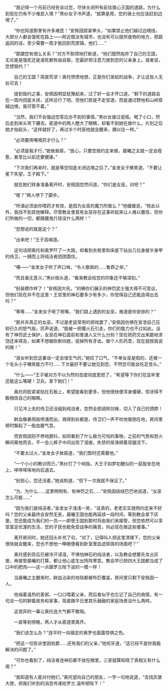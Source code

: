 　　“我记得一个月前已经告诉过您，尽快关闭所有前往狼心王国的道路，为什么到现在仍有不少难民入境？”黑纱女子冷声道，“就算是爬，您的骑士也应该赶到边境了。”

　　“你也知道那里有许多难民！”安佩因捏紧拳头，“如果禁止他们越过边境线，大部分人都会饿死在路上——附近既没有城市，也没有可以提供食物的地方，原路返回的话，至少需要一周才能回到荒原镇，他们……”

　　“那跟您有很么关系？”对方不耐烦地打断道，“他们既然抛弃了自己的王国，无论是是饿死还是渴死都咎由自取，您最好把注意力放到您的父亲身上。或者说，您想毁约？”

　　自己的王国？简直荒谬！奥托愤愤地想，正是你们发起的战争，才让这些人无处可去！

　　提到毁约之事，安佩因明显犹豫起来，过了好一会才开口道，“剩下的道路会在一周内彻底关闭，这样总行了吧。但他们若是不走官道，而是通过野地和山岭穿越边境，我可管不着。”

　　“当然，我们不会强迫您答应办不到的事情，”黑纱女接过瓷瓶，喝了小口，然后走到床头弯下腰去。密道中的两人瞪大了眼睛，却看不到她在做什么，片刻之后她才抬起头，“这样就好了，再过半个时辰他就会醒来，跟以往一样。”

　　“必须要用嘴喂药才行么？”

　　“必须是我才行，”她耸耸肩，“放心，只要您按约定来做，晨曦之主就一定会痊愈，甚至比以前还要健康。”

　　“下次我们再来时，就是等您彻底关闭边境之后了。”金发女子微笑道，“不要让冕下失望，王子殿下。”

　　就在她们转身准备离开时，安佩因忽然问道，“你们是女巫，对吧？”

　　“嗯？”两人停下了脚步。

　　“所谓必须由你喂药才有效，是因为女巫的魔力所致么？”他缓缓说，“除此以外，我找不到其他解释。尽管教会里竟有女巫存在这事听起来让人难以置信，但你们所做的一切，都跟魔鬼行径没什么两样！”

　　“您想说的就是这个？”

　　“出来吧！”王子高喊道。

　　这句话把奥托和奥罗吓了一大跳，却看到衣柜里和床底下钻出几位身披半身甲的侍卫，一拥而上将纯洁者团团围住。

　　“噢——”金发女子吹了声口哨，“令人敬佩的……鲁莽之举。”

　　“而且毫无意义，”黑纱摇头道，“看来教会给您的印象还不够深刻。”

　　“别装模作样了！”安佩因大吼，“的确你们展示的神罚武士强大得不可思议，但他们现在并不在这里！王宫里的神石要多少有多少，你觉得自己还能逃得出去吗？”

　　“等等……”金发女子咂了咂嘴，“我们路上遇到的女巫，难道是你安排的？”

　　“那并非真正的女巫，不过是老鼠常用的把戏罢了，”安佩因仿佛在宣泄自己压抑已久的怒气般，厉声说道，“能被一把魔火石引走，你们的能力也不过如此。没有了神罚武士保护，女巫在神石面前和普通人又什么分别？现在把药交出来跪地求饶还来得及，如果不想被砍断四肢，拔掉所有牙齿，做个人形药壶，现在就按我说的做！”

　　“淑女听到您这番话一定会很生气的，”她叹了口气，“不单女巫是假的，还被一个毛头小子嘲笑能力不行……下次最好不要让她见到您，不然您可能会吃足苦头。”

　　“什么——”王子被对方不以为然的态度彻底惹怒了，“希望等下你们在监牢里还能这么嘴硬！卫兵，拿下她们！”

　　奥托将脸紧紧贴在石板上，希望能看到更多，但他很快便浑身僵硬，惊讶得不敢相信自己的眼睛。

　　只见冲上去的侍卫还没碰到纯洁者，忽然全部调转剑锋，切入了自己的颈脖！

　　鲜血像暴雨般喷涌而出，溅得到处都是，侍卫们一声不吭地栽倒在地，房间里顿时飘起了一股血腥气息。

　　而安佩因则不停地颤抖，如同看到了什么极为可怕的事物，之前的气势和怒火瞬间离他而去，不一会儿裤子中间出现了湿痕，失禁的尿液顺着双腿流下。

　　“不要太过火，”金发女子耸肩道，“我们暂时还需要他。”

　　“一个小小的教训而已，”黑纱打了个响指，大王子如梦初醒似的一屁股坐在地上，哆哆嗦嗦地向后退去。

　　“别担心，您还活着，”她讽刺道，“但下一次我就不保证了。”

　　“为、为什么……这里明明有、有神罚之石……”安佩因结结巴巴地说道，“女巫怎么可能……”

　　“因为我们是纯洁者，”金发女子浅浅一笑，“说真的，老老实实按照约定来不好吗？您的父亲最终会安然无恙，晨曦王国也能再延续一段时间，等到教会拿下灰堡，您还能成为我们的一员——即使王国到那时将由我们来接管，但您依然可以享受富足优渥的生活，您的子民也能免受战争的痛苦，何必现在做这些傻事。”

　　离开房间时，她还回头补充了句，“对了，记得叫人把这里清理下，您的父亲很快就会醒来，您也不想他一睁眼便看到卧室里血迹斑斑的场面吧？”

　　奥托感到背后已被冷汗浸湿，不惧怕神石的纯洁者，以及教会想要先攻占灰堡，再接管晨曦的打算，都让他心底生出阵阵寒意。教会早已把四大王国都当成了口中的肥肉——这一点跟罗兰陛下说的一模一样！

　　当晨曦之主醒来时，鲜血沾染的地毯都被布匹覆盖，房间里只剩下安佩因一人。

　　他端着温热的麦粥，一口口喂着父亲，而后者似乎也忘记了自己的病情，有一句没一句的聊着政务和家事，简直跟平日里其乐融融的家庭场景没什么两样。

　　这诡异的一幕让奥托连大气都不敢喘。

　　一直等到傍晚，两人才从密道里离开。

　　“我们该怎么办？”连平时一向镇定的奥罗也面露惊惧之色。

　　“把这一切告诉奎因伯爵……还有我们的父亲，”他咬牙道，“这已经不是你我能解决的问题了。”

　　“可你也看到了，纯洁者连神石都不放在眼里，三家就算知晓了真相又有什么用？”

　　“我知道有人能对付她们，”奥托望向自己的朋友，一字一句地说道，“去找灰堡大使，把我们听到的消息传递给罗兰.温布顿陛下！”
